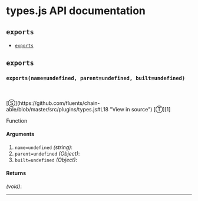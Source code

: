 # types.js API documentation

<!-- div class="toc-container" -->

<!-- div -->

## `exports`
* <a href="#exports"  data-meta="exports name undefined parent undefined built undefined"  data-call="exports name undefined parent undefined built undefined"  data-category="Methods"  data-description="Function"  data-name="exports"  data-all="meta exports name undefined parent undefined built undefined call exports name undefined parent undefined built undefined category Methods description Function name exports member see notes todos klassProps" >`exports`</a>

<!-- /div -->

<!-- /div -->

<!-- div class="doc-container" -->

<!-- div -->

## `exports`

<!-- div -->

<h3 id="exports" data-member="" data-category="Methods" data-name="exports"><code>exports(name=undefined, parent=undefined, built=undefined)</code></h3>
<br>
<br>
[&#x24C8;](https://github.com/fluents/chain-able/blob/master/src/plugins/types.js#L18 "View in source") [&#x24C9;][1]

Function

#### Arguments
1. `name=undefined` *(string)*:
2. `parent=undefined` *(Object)*:
3. `built=undefined` *(Object)*:

#### Returns
*(void)*:

---

<!-- /div -->

<!-- /div -->

<!-- /div -->

 [1]: #exports "Jump back to the TOC."
